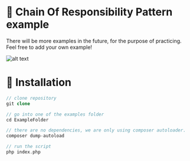 # 🔗 Chain Of Responsibility Pattern example

There will be more examples in the future, for the purpose of practicing. Feel free to add your own example!

![alt text](https://i.imgur.com/RuS6HDv.png)

# 🔧 Installation

```php
// clone repository
git clone

// go into one of the examples folder
cd ExampleFolder

// there are no dependencies, we are only using composer autoloader.
composer dump-autoload

// run the script
php index.php
```
